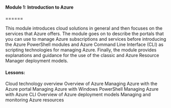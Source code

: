 #### Module 1: Introduction to Azure
======

This module introduces cloud solutions in general and then focuses on the services that Azure offers. The module goes on to describe the portals that you can use to manage Azure subscriptions and services before introducing the Azure PowerShell modules and Azure Command Line Interface (CLI) as scripting technologies for managing Azure. Finally, the module provides explanations and guidance for the use of the classic and Azure Resource Manager deployment models.

#### Lessons:

Cloud technology overview
Overview of Azure 
Managing Azure with the Azure portal 
Managing Azure with Windows PowerShell 
Managing Azure with Azure CLI
Overview of Azure deployment models 
Managing and monitoring Azure resources 

